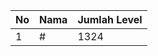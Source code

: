 | No | Nama            | Jumlah Level |
|----|-----------------|--------------|
| 1  | #    |    1324        |

